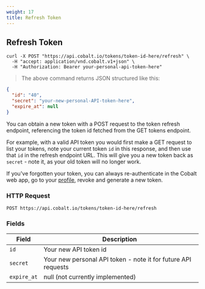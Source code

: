 ```yaml
---
weight: 17
title: Refresh Token
---
```


## Refresh Token

```shell
curl -X POST "https://api.cobalt.io/tokens/token-id-here/refresh" \
  -H "accept: application/vnd.cobalt.v1+json" \
  -H "Authorization: Bearer your-personal-api-token-here" 
```

> The above command returns JSON structured like this:

```json
{
  "id": "40",
  "secret": "your-new-personal-API-token-here",
  "expire_at": null
}

```

You can obtain a new token with a POST request to the token refresh endpoint, referencing the token id fetched from the GET tokens endpoint. 

For example, with a valid API token you would first make a GET request to list your tokens, note your current token `id` in this response, and then use that `id` in the refresh endpoint URL. This will give you a new token back as `secret` - note it, as your old token will no longer work. 

If you've forgotten your token, you can always re-authenticate in the Cobalt web app, go to your <a href="https://app.cobalt.io/settings/api-token" rel="nofollow">profile</a>, revoke and generate a new token.


### HTTP Request

`POST https://api.cobalt.io/tokens/token-id-here/refresh`

### Fields

Field       | Description
----------- | -----------
`id`        | Your new API token id
`secret`    | Your new personal API token - note it for future API requests
`expire_at` | null (not currently implemented)


